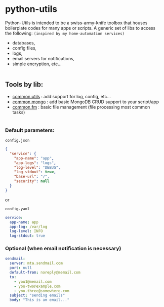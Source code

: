 # python-utils

Python-Utils is intended to be a swiss-army-knife toolbox that houses boilerplate codes for many apps or scripts. A generic set of libs to access the following: `(inspired by my home-automation services)`
* databases,
* config files,
* logs,
* email servers for notifications,
* simple encryption, etc...
<br/><br/>

## Tools by lib:

- [common.utils](common_utils.md) : add support for log, config, etc...
- [common.mongo](common_mongo.md) : add basic MongoDB CRUD support to your script/app
- [common.fm](common_fm.md) : basic file management (file processing most common tasks)
<br/><br/>

### Default parameters:
`config.json`
```json
{
  "service": {
    "app-name": "app",
    "app-logs": "logs",
    "log-level": "DEBUG",
    "log-stdout": true,
    "base-url": "/",
    "security": null
  }
}
```

or

`config.yaml`
```yaml
service:
  app-name: app
  app-log: /var/log
  log-level: INFO
  log-stdout: true
```

### Optional (when email notification is necessary)
```yaml
sendmail:
  server: mta.sendmail.com
  port: null
  default-from: noreply@memail.com
  to:
    - you1@memail.com
    - you-two@example.com
    - you.three@somewhere.com
  subject: "sending emails"
  body: "This is an email..."
```
